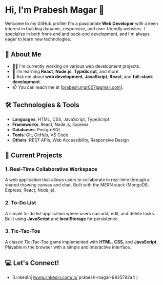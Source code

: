 
# Hi, I'm Prabesh Magar 👋

Welcome to my GitHub profile! I'm a passionate **Web Developer** with a keen interest in building dynamic, responsive, and user-friendly websites. I specialize in both front-end and back-end development, and I'm always eager to learn new technologies.

## 🚀 About Me
- 👨‍💻 I'm currently working on various web development projects.
- 🌱 I’m learning **React**, **Node.js**, **TypeScript**, and more.
- 💬 Ask me about **web development**, **JavaScript**, **React**, and **full-stack development**.
- 📫 You can reach me at [prabesh.mgr007@gmail.com].

## 🛠️ Technologies & Tools
- **Languages**: HTML, CSS, JavaScript, TypeScript
- **Frameworks**: React, Node.js, Express
- **Databases**: PostgreSQL
- **Tools**: Git, GitHub, VS Code
- **Others**: REST APIs, Web Accessibility, Responsive Design

## 🔧 Current Projects
### 1. **Real-Time Collaborative Workspace**
A web application that allows users to collaborate in real-time through a shared drawing canvas and chat. Built with the MERN stack (MongoDB, Express, React, Node.js).

### 2. **To-Do List**
A simple to-do list application where users can add, edit, and delete tasks. Built using **JavaScript** and **localStorage** for persistence.

### 3. **Tic-Tac-Toe**
A classic Tic-Tac-Toe game implemented with **HTML**, **CSS**, and **JavaScript**. Playable in the browser with a simple and interactive interface.

## 💻 Let's Connect!
- [LinkedIn](www.linkedin.com/in/
prabesh-magar-9835782a4
)
